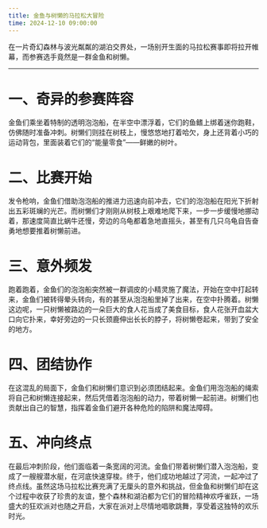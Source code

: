 ```yaml
---
title: 金鱼与树懒的马拉松大冒险
time: 2024-12-10 09:00:00
---
```


在一片奇幻森林与波光粼粼的湖泊交界处，一场别开生面的马拉松赛事即将拉开帷幕，而参赛选手竟然是一群金鱼和树懒。

---

# 一、奇异的参赛阵容

金鱼们乘坐着特制的透明泡泡船，在半空中漂浮着，它们的鱼鳍上绑着迷你跑鞋，仿佛随时准备冲刺。树懒们则挂在树枝上，慢悠悠地打着哈欠，身上还背着小巧的运动背包，里面装着它们的“能量零食”——鲜嫩的树叶。

# 二、比赛开始

发令枪响，金鱼们借助泡泡船的推进力迅速向前冲去，它们的泡泡船在阳光下折射出五彩斑斓的光芒。而树懒们才刚刚从树枝上艰难地爬下来，一步一步缓慢地挪动着，那速度简直比蜗牛还慢，旁边的乌龟都着急地直摇头，甚至有几只乌龟自告奋勇地想要推着树懒前进。

# 三、意外频发

跑着跑着，金鱼们的泡泡船突然被一群调皮的小精灵施了魔法，开始在空中打起转来，金鱼们被转得晕头转向，有的甚至从泡泡船里掉了出来，在空中扑腾着。树懒这边呢，一只树懒被路边的一朵巨大的食人花当成了美食目标，食人花张开血盆大口向它扑来，幸好旁边的一只长颈鹿伸出长长的脖子，将树懒卷起来，带到了安全的地方。

# 四、团结协作

在这混乱的局面下，金鱼们和树懒们意识到必须团结起来。金鱼们用泡泡船的绳索将自己和树懒连接起来，然后凭借着泡泡船的动力，带着树懒一起前进。树懒们也贡献出自己的智慧，指挥着金鱼们避开各种危险的陷阱和魔法障碍。

# 五、冲向终点

在最后冲刺阶段，他们面临着一条宽阔的河流。金鱼们带着树懒们潜入泡泡船，变成了一艘艘潜水艇，在河底快速穿梭。终于，他们成功地越过了河流，一起冲过了终点线。虽然这场马拉松比赛充满了无厘头的意外和挑战，但金鱼和树懒们却在这个过程中收获了珍贵的友谊，整个森林和湖泊都为它们的冒险精神欢呼雀跃，一场盛大的狂欢派对也随之开启，大家在派对上尽情地唱歌跳舞，享受着这独特的欢乐时光。
